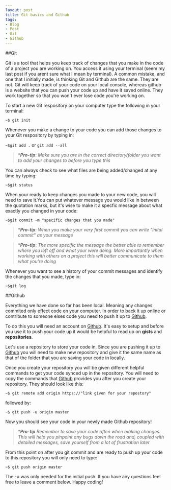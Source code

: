 ```yaml
---
layout: post
title: Git basics and Github
tags:
- Blog
- Post
- Git
- Github
---
```


##Git

Git is a tool that helps you keep track of changes that you make in the code of a project you are working on. You access it using your terminal (seem my last post if you arent sure what I mean by terminal). A common mistake, and one that I initially made, is thinking Git and Github are the same. They are not. Git will keep track of your code on your local console, whereas github is a website that you can push your code up and have it saved online. They work together so that you won't ever lose code you're working on.

To start a new Git respository on your computer type the following in your terminal:

`~$ git init`

Whenever you make a change to your code you can add those changes to your Git respository by typing in:

`~$git add .` or `git add --all`

>*_**Pro-tip**_: _Make sure you are in the correct directory/folder you want to add your changes to before you type this_

You can always check to see what files are being added/changed at any time by typing:

`~$git status`

When your ready to keep changes you made to your new code, you will need to save it.You can put whatever message you would like in between the quotation marks, but it's wise to make it a specfic message about what exactly you changed in your code:

`~$git commit -m "specific changes that you made"`

>*_**Pro-tip**_: _When you make your very first commit you can write "inital commit" as your message_

>*_**Pro-tip**_: _The more specific the message the better able to remember where you left off and what your were doing. More importantly when working with others on a project this will better communicate to them what you're doing_

Whenever you want to see a history of your commit messages and identify the changes that you made, type in:

`~$git log`

##Github

Everything we have done so far has been local. Meaning any changes commited only effect code on your computer. In order to back it up online or contribute to someone elses code you need to push it up to [Github](https://github.com).

To do this you will need an account on [Github](https://github.com). It's easy to setup and before you use it to push your code up it would be helpful to read up on __gists__ and __repositories__.

Let's use a repository to store your code in. Since you are pushing it up to [Github](https://github.com) you will need to make new repository and give it the same name as that of the folder that you are saving your code in locally.

Once you create your repository you will be given different helpful commands to get your code synced up in the repository. You will need to copy the commands that [Github](https://github.com) provides you after you create your repository. They should look like this:

`~$ git remote add origin https://"link given for your repostory"`

followed by:

`~$ git push -u origin master`

Now you should see your code in your newly made Github repository!

>*_**Pro-tip**_ _Remember to save your code often when making changes. This will help you pinpoint any bugs down the road and, coupled with detailed messages, save yourself from a lot of frustration later_

From this point on after you git commit and are ready to push up your code to this repository you will only need to type:

`~$ git push origin master`

The -u was only needed for the initial push. If you have any questions feel free to leave a comment below. Happy coding!














